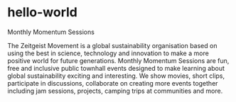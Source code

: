 # hello-world
Monthly Momentum Sessions

The Zeitgeist Movement is a global sustainability organisation based on using the best in science, technology and innovation to make a more positive world for future generations. Monthly Momentum Sessions are fun, free and inclusive public townhall events designed to make learning about global sustainability exciting and interesting. We show movies, short clips, participate in discussions, collaborate on creating more events together including jam sessions, projects, camping trips at communities and more.
